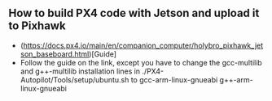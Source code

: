 ## How to build PX4 code with Jetson and upload it to Pixhawk
- (https://docs.px4.io/main/en/companion_computer/holybro_pixhawk_jetson_baseboard.html)[Guide]
- Follow the guide on the link, except you have to change the gcc-multilib and g++-multilib installation lines in ./PX4-Autopilot/Tools/setup/ubuntu.sh to  gcc-arm-linux-gnueabi
g++-arm-linux-gnueabi
